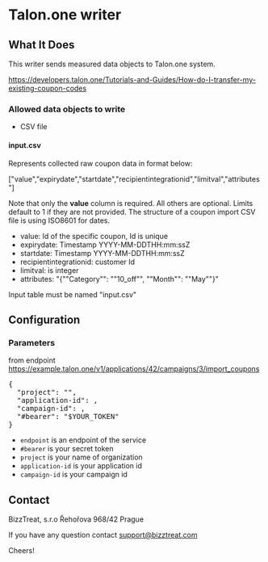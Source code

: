 # Talon.one writer

## What It Does

This writer sends measured data objects to Talon.one system.

https://developers.talon.one/Tutorials-and-Guides/How-do-I-transfer-my-existing-coupon-codes

### Allowed data objects to write

- CSV file

#### input.csv

Represents collected raw coupon data in format below:

["value","expirydate","startdate","recipientintegrationid","limitval","attributes"]

Note that only the **value** column is required. All others are optional. Limits default to 1 if they are not provided.
The structure of a coupon import CSV file is using ISO8601 for dates. 

- value: Id of the specific coupon, Id is unique
- expirydate: Timestamp YYYY-MM-DDTHH:mm:ssZ
- startdate: Timestamp YYYY-MM-DDTHH:mm:ssZ
- recipientintegrationid: customer Id
- limitval: is integer
- attributes: "{""Category"": ""10_off"", ""Month"": ""May""}"

Input table must be named \"input.csv\"

## Configuration


### Parameters

from endpoint
https://example.talon.one/v1/applications/42/campaigns/3/import_coupons

<pre>
{
  "project": "<example>",
  "application-id": <id>,
  "campaign-id": <id>,
  "#bearer": "$YOUR_TOKEN"
}
</pre>


- `endpoint` is an endpoint of the service
- `#bearer` is your secret token
- `project` is your name of organization
- `application-id` is your application id
- `campaign-id` is your campaign id


## Contact

BizzTreat, s.r.o
Řehořova 968/42
Prague

If you have any question contact support@bizztreat.com

Cheers!
